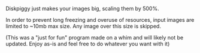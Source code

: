 Diskpiggy just makes your images big, scaling them by 500%.


In order to prevent long freezing and overuse of resources, input images are limited to ~10mb max size. Any image over this size is skipped.

(This was a "just for fun" program made on a whim and will likely not be updated. Enjoy as-is and feel free to do whatever you want with it)
